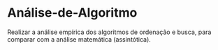 # Análise-de-Algoritmo
Realizar a análise empírica dos algoritmos de ordenação e busca, para comparar com a análise matemática (assintótica).
